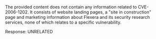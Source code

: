 The provided content does not contain any information related to CVE-2006-1202. It consists of website landing pages, a "site in construction" page and marketing information about Flexera and its security research services, none of which relates to a specific vulnerability.

Response: UNRELATED